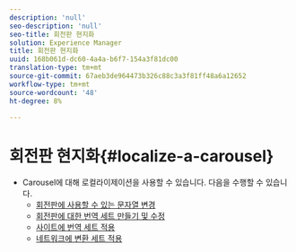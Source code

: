 ```yaml
---
description: 'null'
seo-description: 'null'
seo-title: 회전판 현지화
solution: Experience Manager
title: 회전판 현지화
uuid: 168b061d-dc60-4a4a-b6f7-154a3f81dc00
translation-type: tm+mt
source-git-commit: 67aeb3de964473b326c88c3a3f81ff48a6a12652
workflow-type: tm+mt
source-wordcount: '48'
ht-degree: 8%

---
```



# 회전판 현지화{#localize-a-carousel}

* Carousel에 대해 로컬라이제이션을 사용할 수 있습니다. 다음을 수행할 수 있습니다.
   * [회전판에 사용할 수 있는 문자열 변경](/help/using/c-settings-other/c-translation-sets/c-localize-strings.md#section_l2z_hkn_xz)
   * [회전판에 대한 번역 세트 만들기 및 수정](/help/using/c-settings-other/c-translation-sets/t-create-modify-translation-sets.md)
   * [사이트에 번역 세트 적용](/help/using/c-settings-other/c-translation-sets/t-apply-a-translation-set-to-a-site.md)
   * [네트워크에 변환 세트 적용](/help/using/c-settings-other/c-translation-sets/t-apply-a-translation-set-to-a-network.md)

